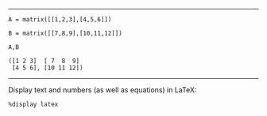 



--------------



`A = matrix([[1,2,3],[4,5,6]])`

`B = matrix([[7,8,9],[10,11,12]])`

`A,B`

    ([1 2 3]  [ 7  8  9]
     [4 5 6], [10 11 12])

--------------



Display text and numbers (as well as equations) in LaTeX:

`%display latex`




